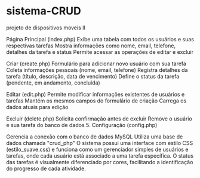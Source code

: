 # sistema-CRUD
projeto de dispositivos moveis II


Página Principal (index.php)
Exibe uma tabela com todos os usuários e suas respectivas tarefas
Mostra informações como nome, email, telefone, detalhes da tarefa e status
Permite acessar as operações de editar e excluir

Criar (create.php)
Formulário para adicionar novo usuário com sua tarefa
Coleta informações pessoais (nome, email, telefone)
Registra detalhes da tarefa (título, descrição, data de vencimento)
Define o status da tarefa (pendente, em andamento, concluída)

Editar (edit.php)
Permite modificar informações existentes de usuários e tarefas
Mantém os mesmos campos do formulário de criação
Carrega os dados atuais para edição

Excluir (delete.php)
Solicita confirmação antes de excluir
Remove o usuário e sua tarefa do banco de dados
5. Configuração (config.php)

Gerencia a conexão com o banco de dados MySQL
Utiliza uma base de dados chamada "crud_php"
O sistema possui uma interface com estilo CSS (estilo_suave.css) e funciona como um gerenciador simples de usuários e tarefas, onde cada usuário está associado a uma tarefa específica. O status das tarefas é visualmente diferenciado por cores, facilitando a identificação do progresso de cada atividade.

   
